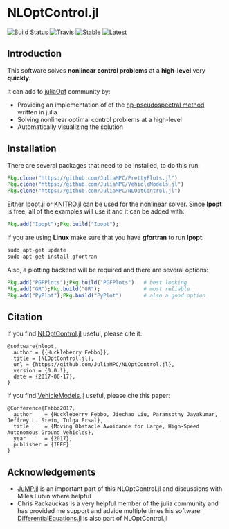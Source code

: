 # NLOptControl.jl

[![Build Status](https://ci.appveyor.com/api/projects/status/f480ahs29c85m6ne?svg=true)](https://ci.appveyor.com/project/huckl3b3rry87/nloptcontrol-jl)
[![Travis](https://travis-ci.org/JuliaMPC/NLOptControl.jl.svg?branch=master)](https://travis-ci.org/JuliaMPC/NLOptControl.jl)
[![Stable](https://img.shields.io/badge/docs-stable-blue.svg)](https://juliampc.github.io/MPCDocs.jl/stable/)
[![Latest](https://img.shields.io/badge/docs-latest-blue.svg)](https://juliampc.github.io/MPCDocs.jl/latest/)

## Introduction

This software solves **nonlinear control problems** at a **high-level** very **quickly**.

It can add to [juliaOpt](http://www.juliaopt.org/) community by:
 * Providing an implementation of of the [hp-pseudospectral method](http://vdol.mae.ufl.edu/JournalPublications/TOMS-GPOPS-II-August-2013.pdf) written in julia
 * Solving nonlinear optimal control problems at a high-level
 * Automatically visualizing the solution

## Installation

There are several packages that need to be installed, to do this run:
```julia
Pkg.clone("https://github.com/JuliaMPC/PrettyPlots.jl")
Pkg.clone("https://github.com/JuliaMPC/VehicleModels.jl")
Pkg.clone("https://github.com/JuliaMPC/NLOptControl.jl")
```

Either [Ipopt.jl](https://github.com/JuliaOpt/Ipopt.jl) or [KNITRO.jl](https://github.com/JuliaOpt/KNITRO.jl) can be used for the nonlinear solver. Since **Ipopt** is free, all of the examples will use it and it can be added with:
```julia
Pkg.add("Ipopt");Pkg.build("Ipopt");
```

If you are using **Linux** make sure that you have **gfortran** to run **Ipopt**:
```julia
sudo apt-get update
sudo apt-get install gfortran
```

Also, a plotting backend will be required and there are several options:
```julia
Pkg.add("PGFPlots");Pkg.build("PGFPlots")   # best looking
Pkg.add("GR");Pkg.build("GR");              # most reliable
Pkg.add("PyPlot");Pkg.build("PyPlot")       # also a good option  
```

## Citation

If you find [NLOptControl.jl](https://github.com/JuliaMPC/NLOptControl.jl) useful, please cite it:
```
@software{nlopt,
  author = {{Huckleberry Febbo}},
  title = {NLOptControl.jl},
  url = {https://github.com/JuliaMPC/NLOptControl.jl},
  version = {0.0.1},
  date = {2017-06-17},
}
```

If you find [VehicleModels.jl](https://github.com/JuliaMPC/VehicleModels.jl) useful, please cite this paper:
```
@Conference{Febbo2017,
  author    = {Huckleberry Febbo, Jiechao Liu, Paramsothy Jayakumar, Jeffrey L. Stein, Tulga Ersal},
  title     = {Moving Obstacle Avoidance for Large, High-Speed Autonomous Ground Vehicles},
  year      = {2017},
  publisher = {IEEE}
}
```

## Acknowledgements
* [JuMP.jl](https://jump.readthedocs.io/en/latest/) is an important part of this NLOptControl.jl and discussions with Miles Lubin where helpful
* Chris Rackauckas is a very helpful member of the julia community and has provided me support and advice multiple times his software [DifferentialEquations.jl](https://github.com/JuliaDiffEq/DifferentialEquations.jl) is also part of NLOptControl.jl

